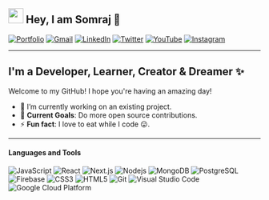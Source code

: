 <h2><img src="https://emojis.slackmojis.com/emojis/images/1531849430/4246/blob-sunglasses.gif?1531849430" width="30"/> Hey, I am Somraj 👋</h2>

<a href="https://portfolio-iamsomraj.vercel.app" target="_black"><img alt="Portfolio" src="https://img.shields.io/badge/My Portfolio-3A84FF?style=for-the-badge&logoColor=white" /></a>
<a href="mailto:iamsomraj@gmail.com" target="_black"><img alt="Gmail" src="https://img.shields.io/badge/Gmail-EA4335?style=for-the-badge&logo=gmail&logoColor=white" /></a>
<a href="https://www.linkedin.com/in/iamsomraj/" target="_black"><img alt="LinkedIn" src="https://img.shields.io/badge/LinkedIn-0A66C2?style=for-the-badge&logo=linkedin&logoColor=white" /></a>
<a href="https://twitter.com/iSomraj" target="_black"><img alt="Twitter" src="https://img.shields.io/badge/Twitter-1DA1F2?style=for-the-badge&logo=twitter&logoColor=white" /></a>
<a href="https://www.youtube.com/channel/UCpMMxmD0UWep2B7TfHynvdQ/" target="_black"><img alt="YouTube" src="https://img.shields.io/badge/YouTube-FF0000?style=for-the-badge&logo=youtube&logoColor=white" /></a>
<a href="https://www.instagram.com/i.somraj/" target="_black"><img alt="Instagram" src="https://img.shields.io/badge/Instagram-E4405F?style=for-the-badge&logo=instagram&logoColor=white" /></a>

---

## I'm a Developer, Learner, Creator & Dreamer ✨

Welcome to my GitHub! I hope you're having an amazing day!

- 🔭 I’m currently working on an existing project.
- 🥅 **Current Goals**: Do more open source contributions.
- ⚡ **Fun fact**: I love to eat while I code 😛.

---

<h4>Languages and Tools</h4>
<p>
  <img alt="JavaScript" src="https://img.shields.io/badge/JavaScript-F7DF1E?style=for-the-badge&logo=javascript&logoColor=black" />
  <img alt="React" src="https://img.shields.io/badge/-React-61DAFB?style=for-the-badge&logo=react&logoColor=black" />
  <img alt="Next.js" src="https://img.shields.io/badge/Next.js-000000?style=for-the-badge&logo=next.js&logoColor=white" />
  <img alt="Nodejs" src="https://img.shields.io/badge/-Nodejs-43853D?style=for-the-badge&logo=Node.js&logoColor=white" />
  <img alt="MongoDB" src="https://img.shields.io/badge/-MongoDB-47A248?style=for-the-badge&logo=mongodb&logoColor=white" />
  <img alt="PostgreSQL" src="https://img.shields.io/badge/PostgreSQL-336791?style=for-the-badge&logo=postgresql&logoColor=white" />
  <img alt="Firebase" src="https://img.shields.io/badge/Firebase-FFCA28?style=for-the-badge&logo=firebase&logoColor=black" />
  <img alt="CSS3" src="https://img.shields.io/badge/CSS3-1572B6?style=for-the-badge&logo=css3&logoColor=white" />
  <img alt="HTML5" src="https://img.shields.io/badge/HTML5-E34F26?style=for-the-badge&logo=html5&logoColor=white" />
  <img alt="Git" src="https://img.shields.io/badge/Git-F05032?style=for-the-badge&logo=git&logoColor=white" />
  <img alt="Visual Studio Code" src="https://img.shields.io/badge/VS_Code-007ACC?style=for-the-badge&logo=visual-studio-code&logoColor=white" />
  <img alt="Google Cloud Platform" src="https://img.shields.io/badge/Google_Cloud_Platform-4285F4?style=for-the-badge&logo=google-cloud&logoColor=white" />
</p>
